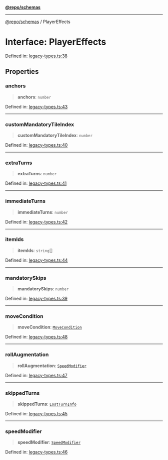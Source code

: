 [**@repo/schemas**](../README.md)

***

[@repo/schemas](../globals.md) / PlayerEffects

# Interface: PlayerEffects

Defined in: [legacy-types.ts:38](https://github.com/alexqguo/drinking-board-game-v3/blob/319f46e6df50e1a195afdf9748097c1d21edcb71/packages/schemas/src/legacy-types.ts#L38)

## Properties

### anchors

> **anchors**: `number`

Defined in: [legacy-types.ts:43](https://github.com/alexqguo/drinking-board-game-v3/blob/319f46e6df50e1a195afdf9748097c1d21edcb71/packages/schemas/src/legacy-types.ts#L43)

***

### customMandatoryTileIndex

> **customMandatoryTileIndex**: `number`

Defined in: [legacy-types.ts:40](https://github.com/alexqguo/drinking-board-game-v3/blob/319f46e6df50e1a195afdf9748097c1d21edcb71/packages/schemas/src/legacy-types.ts#L40)

***

### extraTurns

> **extraTurns**: `number`

Defined in: [legacy-types.ts:41](https://github.com/alexqguo/drinking-board-game-v3/blob/319f46e6df50e1a195afdf9748097c1d21edcb71/packages/schemas/src/legacy-types.ts#L41)

***

### immediateTurns

> **immediateTurns**: `number`

Defined in: [legacy-types.ts:42](https://github.com/alexqguo/drinking-board-game-v3/blob/319f46e6df50e1a195afdf9748097c1d21edcb71/packages/schemas/src/legacy-types.ts#L42)

***

### itemIds

> **itemIds**: `string`[]

Defined in: [legacy-types.ts:44](https://github.com/alexqguo/drinking-board-game-v3/blob/319f46e6df50e1a195afdf9748097c1d21edcb71/packages/schemas/src/legacy-types.ts#L44)

***

### mandatorySkips

> **mandatorySkips**: `number`

Defined in: [legacy-types.ts:39](https://github.com/alexqguo/drinking-board-game-v3/blob/319f46e6df50e1a195afdf9748097c1d21edcb71/packages/schemas/src/legacy-types.ts#L39)

***

### moveCondition

> **moveCondition**: [`MoveCondition`](MoveCondition.md)

Defined in: [legacy-types.ts:48](https://github.com/alexqguo/drinking-board-game-v3/blob/319f46e6df50e1a195afdf9748097c1d21edcb71/packages/schemas/src/legacy-types.ts#L48)

***

### rollAugmentation

> **rollAugmentation**: [`SpeedModifier`](SpeedModifier.md)

Defined in: [legacy-types.ts:47](https://github.com/alexqguo/drinking-board-game-v3/blob/319f46e6df50e1a195afdf9748097c1d21edcb71/packages/schemas/src/legacy-types.ts#L47)

***

### skippedTurns

> **skippedTurns**: [`LostTurnInfo`](LostTurnInfo.md)

Defined in: [legacy-types.ts:45](https://github.com/alexqguo/drinking-board-game-v3/blob/319f46e6df50e1a195afdf9748097c1d21edcb71/packages/schemas/src/legacy-types.ts#L45)

***

### speedModifier

> **speedModifier**: [`SpeedModifier`](SpeedModifier.md)

Defined in: [legacy-types.ts:46](https://github.com/alexqguo/drinking-board-game-v3/blob/319f46e6df50e1a195afdf9748097c1d21edcb71/packages/schemas/src/legacy-types.ts#L46)
